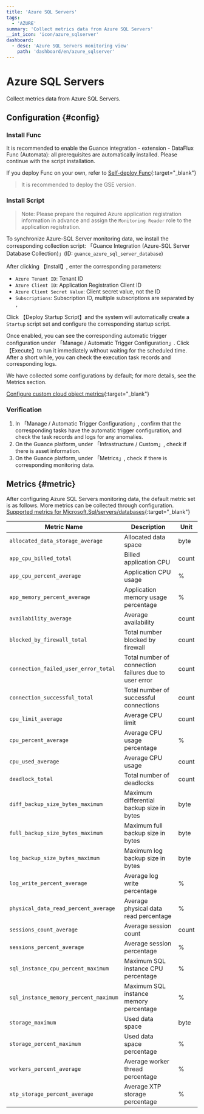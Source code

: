 ```yaml
---
title: 'Azure SQL Servers'
tags: 
  - 'AZURE'
summary: 'Collect metrics data from Azure SQL Servers'
__int_icon: 'icon/azure_sqlserver'
dashboard:
  - desc: 'Azure SQL Servers monitoring view'
    path: 'dashboard/en/azure_sqlserver'
---
```


<!-- markdownlint-disable MD025 -->
# Azure SQL Servers
<!-- markdownlint-enable -->

Collect metrics data from Azure SQL Servers.

## Configuration {#config}

### Install Func

It is recommended to enable the Guance integration - extension - DataFlux Func (Automata): all prerequisites are automatically installed. Please continue with the script installation.

If you deploy Func on your own, refer to [Self-deploy Func](https://func.guance.com/doc/script-market-guance-integration/){:target="_blank"}

> It is recommended to deploy the GSE version.

### Install Script

> Note: Please prepare the required Azure application registration information in advance and assign the `Monitoring Reader` role to the application registration.

To synchronize Azure-SQL Server monitoring data, we install the corresponding collection script: 「Guance Integration (Azure-SQL Server Database Collection)」(ID: `guance_azure_sql_server_database`)

After clicking 【Install】, enter the corresponding parameters:

- `Azure Tenant ID`: Tenant ID
- `Azure Client ID`: Application Registration Client ID
- `Azure Client Secret Value`: Client secret value, not the ID
- `Subscriptions`: Subscription ID, multiple subscriptions are separated by `,`

Click 【Deploy Startup Script】and the system will automatically create a `Startup` script set and configure the corresponding startup script.

Once enabled, you can see the corresponding automatic trigger configuration under 「Manage / Automatic Trigger Configuration」. Click 【Execute】to run it immediately without waiting for the scheduled time. After a short while, you can check the execution task records and corresponding logs.

We have collected some configurations by default; for more details, see the Metrics section.

[Configure custom cloud object metrics](https://func.guance.com/doc/script-market-guance-azure-sql-server-database/){:target="_blank"}

### Verification

1. In 「Manage / Automatic Trigger Configuration」, confirm that the corresponding tasks have the automatic trigger configuration, and check the task records and logs for any anomalies.
2. On the Guance platform, under 「Infrastructure / Custom」, check if there is asset information.
3. On the Guance platform, under 「Metrics」, check if there is corresponding monitoring data.

## Metrics {#metric}

After configuring Azure SQL Servers monitoring data, the default metric set is as follows. More metrics can be collected through configuration. [Supported metrics for Microsoft.Sql/servers/databases](https://learn.microsoft.com/en-us/azure/azure-monitor/reference/supported-metrics/microsoft-sql-servers-databases-metrics){:target="_blank"}

| Metric Name | Description| Unit |
| ---- | ------ | ------ |
|`allocated_data_storage_average`|Allocated data space| byte|
|`app_cpu_billed_total`|Billed application CPU| count|
|`app_cpu_percent_average`|Application CPU usage| %|
|`app_memory_percent_average`|Application memory usage percentage| %|
|`availability_average`|Average availability| count|
|`blocked_by_firewall_total`|Total number blocked by firewall| count|
|`connection_failed_user_error_total`|Total number of connection failures due to user error| count|
|`connection_successful_total`|Total number of successful connections| count|
|`cpu_limit_average`|Average CPU limit| count|
|`cpu_percent_average`|Average CPU usage percentage| %|
|`cpu_used_average`|Average CPU usage| count|
|`deadlock_total`|Total number of deadlocks| count|
|`diff_backup_size_bytes_maximum`|Maximum differential backup size in bytes| byte|
|`full_backup_size_bytes_maximum`|Maximum full backup size in bytes| byte|
|`log_backup_size_bytes_maximum`|Maximum log backup size in bytes| byte|
|`log_write_percent_average`|Average log write percentage| %|
|`physical_data_read_percent_average`|Average physical data read percentage| %|
|`sessions_count_average`|Average session count| count|
|`sessions_percent_average`|Average session percentage| %|
|`sql_instance_cpu_percent_maximum`|Maximum SQL instance CPU percentage| %|
|`sql_instance_memory_percent_maximum`|Maximum SQL instance memory percentage| %|
|`storage_maximum`|Used data space| byte|
|`storage_percent_maximum`|Used data space percentage| %|
|`workers_percent_average`|Average worker thread percentage| %|
|`xtp_storage_percent_average`|Average XTP storage percentage| %|
